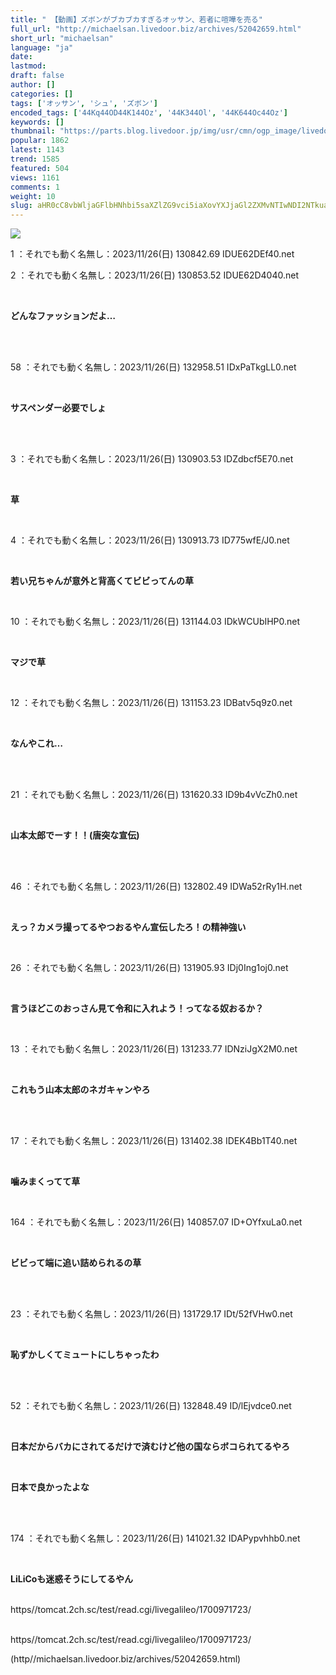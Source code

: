 ```yaml
---
title: " 【動画】ズボンがブカブカすぎるオッサン、若者に喧嘩を売る"
full_url: "http://michaelsan.livedoor.biz/archives/52042659.html"
short_url: "michaelsan"
language: "ja"
date: 
lastmod: 
draft: false
author: []
categories: []
tags: ['オッサン', 'シュ', 'ズボン']
encoded_tags: ['44Kq44OD44K144Oz', '44K344Ol', '44K644Oc44Oz']
keywords: []
thumbnail: "https://parts.blog.livedoor.jp/img/usr/cmn/ogp_image/livedoor.png"
popular: 1862
latest: 1143
trend: 1585
featured: 504
views: 1161
comments: 1
weight: 10
slug: aHR0cC8vbWljaGFlbHNhbi5saXZlZG9vci5iaXovYXJjaGl2ZXMvNTIwNDI2NTkuaHRtbA==
---
```


![](https://parts.blog.livedoor.jp/img/usr/cmn/ogp_image/livedoor.png)

<div><p>1 ：それでも動く名無し：2023/11/26(日) 130842.69 IDUE62DEf40.net</p><p>2 ：それでも動く名無し：2023/11/26(日) 130853.52 IDUE62D4040.net</p><br><b><p>どんなファッションだよ…<br></p><br></b><br><p>58 ：それでも動く名無し：2023/11/26(日) 132958.51 IDxPaTkgLL0.net</p><br><b><p>サスペンダー必要でしょ</p><br></b><br><p>3 ：それでも動く名無し：2023/11/26(日) 130903.53 IDZdbcf5E70.net</p><br><b><p>草</p></b><br><p>4 ：それでも動く名無し：2023/11/26(日) 130913.73 ID775wfE/J0.net</p><br><b><p>若い兄ちゃんが意外と背高くてビビってんの草</p></b><br><p>10 ：それでも動く名無し：2023/11/26(日) 131144.03 IDkWCUbIHP0.net</p><br><b><p>マジで草</p></b><br><p>12 ：それでも動く名無し：2023/11/26(日) 131153.23 IDBatv5q9z0.net</p><br><b><p>なんやこれ…</p><br></b><br><p>21 ：それでも動く名無し：2023/11/26(日) 131620.33 ID9b4vVcZh0.net</p><br><b><p>山本太郎でーす！！(唐突な宣伝)</p><br></b><br><p>46 ：それでも動く名無し：2023/11/26(日) 132802.49 IDWa52rRy1H.net</p><br><b><p>えっ？カメラ撮ってるやつおるやん宣伝したろ！の精神強い</p></b><br><p>26 ：それでも動く名無し：2023/11/26(日) 131905.93 IDj0Ing1oj0.net</p><br><b><p>言うほどこのおっさん見て令和に入れよう！ってなる奴おるか？</p></b><br><p>13 ：それでも動く名無し：2023/11/26(日) 131233.77 IDNziJgX2M0.net</p><br><b><p>これもう山本太郎のネガキャンやろ</p><br></b><br><p>17 ：それでも動く名無し：2023/11/26(日) 131402.38 IDEK4Bb1T40.net</p><br><b><p>噛みまくってて草</p></b><br><p>164 ：それでも動く名無し：2023/11/26(日) 140857.07 ID+OYfxuLa0.net</p><br><b><p>ビビって端に追い詰められるの草 </p><br></b><br><p>23 ：それでも動く名無し：2023/11/26(日) 131729.17 IDt/52fVHw0.net</p><br><b><p>恥ずかしくてミュートにしちゃったわ</p><br></b><br><p>52 ：それでも動く名無し：2023/11/26(日) 132848.49 ID/lEjvdce0.net</p><br><p><b><p>日本だからバカにされてるだけで済むけど他の国ならボコられてるやろ</p></b></p><p><b><p><br></p></b></p><b><p>日本で良かったよな</p><br></b><br><p>174 ：それでも動く名無し：2023/11/26(日) 141021.32 IDAPypvhhb0.net</p><br><b><p>LiLiCoも迷惑そうにしてるやん </p></b><br>https//tomcat.2ch.sc/test/read.cgi/livegalileo/1700971723/<br><br clear='all'> <p id='a6850dc6aefc0d5bbff2bea180d92d89'> </p> <p id='a6850dc6aefc0d5bbff2bea180d92d89'> </p> <p class='alistcloud-container-6795'></p> <p>https//tomcat.2ch.sc/test/read.cgi/livegalileo/1700971723/</p></div>

(http//michaelsan.livedoor.biz/archives/52042659.html)
